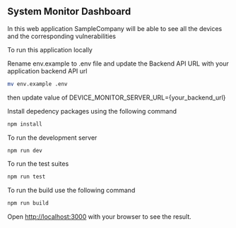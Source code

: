 
## System Monitor Dashboard 
In this web application SampleCompany will be able to see all the devices and the corresponding vulnerabilities

To run this application locally

Rename env.example to .env file and update the Backend API URL with your application backend API url
```bash
mv env.example .env
```

then update value of
DEVICE_MONITOR_SERVER_URL={your_backend_url}

Install depedency packages using the following command
```bash
npm install
```

To run the development server
```bash
npm run dev
```

To run the test suites 
```bash
npm run test
```

To run the build use the following command
```bash
npm run build
```

Open [http://localhost:3000](http://localhost:3000) with your browser to see the result.

